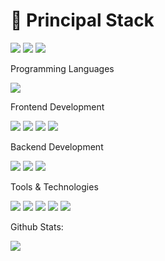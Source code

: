 # 🚀 Principal Stack 
![](https://img.shields.io/badge/React-20232A?style=for-the-badge&logo=react&logoColor=61DAFB) ![](https://img.shields.io/badge/Node.js-43853D?style=for-the-badge&logo=node.js&logoColor=white) ![](https://camo.githubusercontent.com/ffd9498592a5e4f03800cf4b5dc972ff58da69af9c74462bc2d1edc17edacfa4/68747470733a2f2f696d672e736869656c64732e696f2f62616467652f4d6f6e676f44422d77686974653f7374796c653d666f722d7468652d6261646765266c6f676f3d6d6f6e676f6462266c6f676f436f6c6f723d344541393442)

Programming Languages

![](https://img.shields.io/badge/JavaScript-F7DF1E?style=for-the-badge&logo=javascript&logoColor=black)

Frontend Development

![](https://img.shields.io/badge/React-20232A?style=for-the-badge&logo=react&logoColor=61DAFB) ![](https://img.shields.io/badge/Redux-593D88?style=for-the-badge&logo=redux&logoColor=white) ![](https://img.shields.io/badge/HTML5-E34F26?style=for-the-badge&logo=html5&logoColor=white) ![](https://img.shields.io/badge/CSS3-1572B6?style=for-the-badge&logo=css3&logoColor=white)

Backend Development

![](https://img.shields.io/badge/Node.js-43853D?style=for-the-badge&logo=node.js&logoColor=white) ![](https://camo.githubusercontent.com/ffd9498592a5e4f03800cf4b5dc972ff58da69af9c74462bc2d1edc17edacfa4/68747470733a2f2f696d672e736869656c64732e696f2f62616467652f4d6f6e676f44422d77686974653f7374796c653d666f722d7468652d6261646765266c6f676f3d6d6f6e676f6462266c6f676f436f6c6f723d344541393442) [](https://camo.githubusercontent.com/2f99a07b1f7a64bcaba001781eb6e59e44d6ca9818e040b958cdbe9b349d61f3/68747470733a2f2f696d672e736869656c64732e696f2f62616467652f4d6f6e676f6f73652d3030433538453f7374796c653d666f722d7468652d6261646765) ![](https://camo.githubusercontent.com/7f73136d92799b19be179d1ed87b461120c35ed917c7d5ab59a7606209da7bd3/68747470733a2f2f696d672e736869656c64732e696f2f62616467652f457870726573732e6a732d3030303030303f7374796c653d666f722d7468652d6261646765266c6f676f3d65787072657373266c6f676f436f6c6f723d7768697465)

Tools & Technologies

![](https://img.shields.io/badge/GitHub-100000?style=for-the-badge&logo=github&logoColor=white) ![](https://img.shields.io/badge/Vercel-000000?style=for-the-badge&logo=vercel&logoColor=white) ![](https://camo.githubusercontent.com/879423585ed087f3c973857c43ba7e7d84f52c993d2c937055726339fbf921d9/68747470733a2f2f696d672e736869656c64732e696f2f62616467652f506f73746d616e2d4646364333373f7374796c653d666f722d7468652d6261646765266c6f676f3d506f73746d616e266c6f676f436f6c6f723d7768697465) ![](https://img.shields.io/badge/Heroku-430098?style=for-the-badge&logo=heroku&logoColor=white) ![](https://img.shields.io/badge/Material--UI-0081CB?style=for-the-badge&logo=material-ui&logoColor=white) 


Github Stats:

![](https://github-readme-stats.vercel.app/api/top-langs/?username=Jancot1&theme=blue-green)

